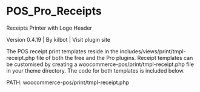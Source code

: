 # POS_Pro_Receipts
Receipts Printer with Logo Header


Version 0.4.19 | By kilbot | Visit plugin site

The POS receipt print templates reside in the includes/views/print/tmpl-receipt.php file of both the free and the Pro plugins. 
Receipt templates can be customised by creating a woocommerce-pos/print/tmpl-receipt.php file in your theme directory. 
The code for both templates is included below.

PATH:
woocommerce-pos/print/tmpl-receipt.php
